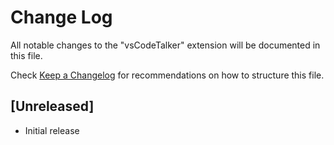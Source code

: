 # Change Log

All notable changes to the "vsCodeTalker" extension will be documented in this file.

Check [Keep a Changelog](http://keepachangelog.com/) for recommendations on how to structure this file.

## [Unreleased]

- Initial release